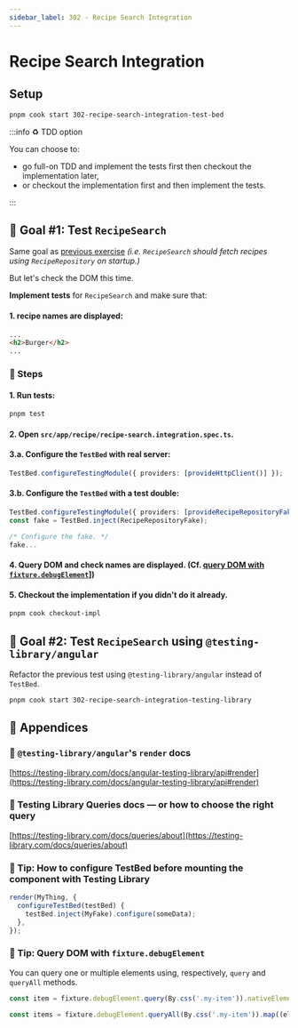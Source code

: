 ```yaml
---
sidebar_label: 302 - Recipe Search Integration
---
```


# Recipe Search Integration

## Setup

```sh
pnpm cook start 302-recipe-search-integration-test-bed
```

:::info ♻️ TDD option

You can choose to:

- go full-on TDD and implement the tests first then checkout the implementation later,
- or checkout the implementation first and then implement the tests.

:::

## 🎯 Goal #1: Test `RecipeSearch`

Same goal as [previous exercise](301-recipe-search-isolated.md) _(i.e. `RecipeSearch` should fetch recipes using `RecipeRepository` on startup.)_

But let's check the DOM this time.

**Implement tests** for `RecipeSearch` and make sure that:

#### 1. recipe names are displayed:

```html
...
<h2>Burger</h2>
...
```

### 📝 Steps

#### 1. Run tests:

```sh
pnpm test
```

#### 2. Open `src/app/recipe/recipe-search.integration.spec.ts`.

#### 3.a. Configure the `TestBed` with real server:

```ts
TestBed.configureTestingModule({ providers: [provideHttpClient()] });
```

#### 3.b. Configure the `TestBed` with a test double:

```ts
TestBed.configureTestingModule({ providers: [provideRecipeRepositoryFake()] });
const fake = TestBed.inject(RecipeRepositoryFake);

/* Configure the fake. */
fake...
```

#### 4. Query DOM and check names are displayed. (Cf. [query DOM with `fixture.debugElement`](#-tip-query-dom-with-fixturedebugelement)])

#### 5. Checkout the implementation if you didn't do it already.

```sh
pnpm cook checkout-impl
```

## 🎯 Goal #2: Test `RecipeSearch` using `@testing-library/angular`

Refactor the previous test using `@testing-library/angular` instead of `TestBed`.

```sh
pnpm cook start 302-recipe-search-integration-testing-library
```

## 📖 Appendices

### 🔗 `@testing-library/angular`'s `render` docs

[https://testing-library.com/docs/angular-testing-library/api#render](https://testing-library.com/docs/angular-testing-library/api#render)

### 🔗 Testing Library Queries docs — or how to choose the right query

[https://testing-library.com/docs/queries/about](https://testing-library.com/docs/queries/about)

### 🎁 Tip: How to configure TestBed before mounting the component with Testing Library

```ts
render(MyThing, {
  configureTestBed(testBed) {
    testBed.inject(MyFake).configure(someData);
  },
});
```

### 🎁 Tip: Query DOM with `fixture.debugElement`

You can query one or multiple elements using, respectively, `query` and `queryAll` methods.

```ts
const item = fixture.debugElement.query(By.css('.my-item')).nativeElement.textContent;

const items = fixture.debugElement.queryAll(By.css('.my-item')).map((el) => el.nativeElement.textContent);
```
